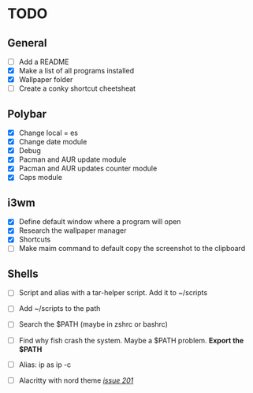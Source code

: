 # TODO
## General
- [ ] Add a README
- [X] Make a list of all programs installed
- [X] Wallpaper folder
- [ ] Create a conky shortcut cheetsheat

## Polybar
- [X] Change local = es
- [X] Change date module
- [X] Debug
- [X] Pacman and AUR update module
- [X] Pacman and AUR updates counter module
- [X] Caps module

## i3wm
- [X] Define default window where a program will open
- [X] Research the wallpaper manager
- [X] Shortcuts
- [ ] Make maim command to default copy the screenshot to the clipboard

## Shells
- [ ] Script and alias with a tar-helper script. Add it to ~/scripts
- [ ] Add ~/scripts to the path
- [ ] Search the $PATH (maybe in zshrc or bashrc)
- [ ] Find why fish crash the system. Maybe a $PATH problem. **Export the $PATH**
- [ ] Alias: ip as ip -c
- [ ] Alacritty with nord theme *[issue 201](https://github.com/arcticicestudio/nord/issues/102)*

